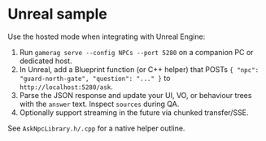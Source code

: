 # Unreal sample

Use the hosted mode when integrating with Unreal Engine:

1. Run `gamerag serve --config NPCs --port 5280` on a companion PC or dedicated host.
2. In Unreal, add a Blueprint function (or C++ helper) that POSTs `{ "npc": "guard-north-gate", "question": "..." }` to `http://localhost:5280/ask`.
3. Parse the JSON response and update your UI, VO, or behaviour trees with the `answer` text. Inspect `sources` during QA.
4. Optionally support streaming in the future via chunked transfer/SSE.

See `AskNpcLibrary.h/.cpp` for a native helper outline.
